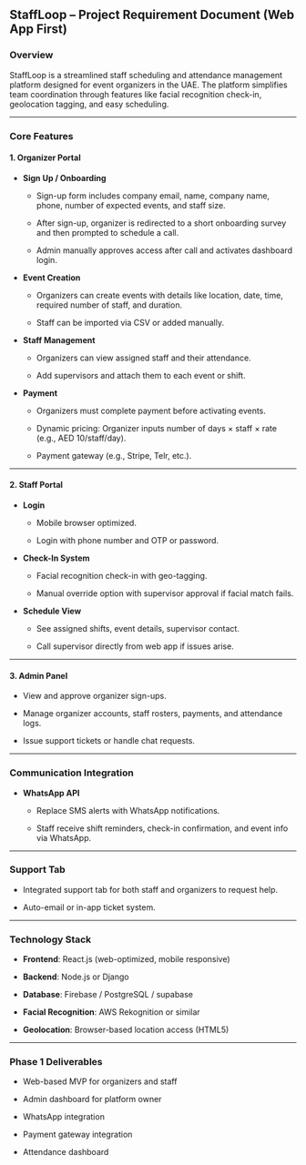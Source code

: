 ## **StaffLoop – Project Requirement Document (Web App First)**

### **Overview**

StaffLoop is a streamlined staff scheduling and attendance management platform designed for event organizers in the UAE. The platform simplifies team coordination through features like facial recognition check-in, geolocation tagging, and easy scheduling.

---

### **Core Features**

#### **1\. Organizer Portal**

* **Sign Up / Onboarding**

  * Sign-up form includes company email, name, company name, phone, number of expected events, and staff size.

  * After sign-up, organizer is redirected to a short onboarding survey and then prompted to schedule a call.

  * Admin manually approves access after call and activates dashboard login.

* **Event Creation**

  * Organizers can create events with details like location, date, time, required number of staff, and duration.

  * Staff can be imported via CSV or added manually.

* **Staff Management**

  * Organizers can view assigned staff and their attendance.

  * Add supervisors and attach them to each event or shift.

* **Payment**

  * Organizers must complete payment before activating events.

  * Dynamic pricing: Organizer inputs number of days × staff × rate (e.g., AED 10/staff/day).

  * Payment gateway (e.g., Stripe, Telr, etc.).

---

#### **2\. Staff Portal**

* **Login**

  * Mobile browser optimized.

  * Login with phone number and OTP or password.

* **Check-In System**

  * Facial recognition check-in with geo-tagging.

  * Manual override option with supervisor approval if facial match fails.

* **Schedule View**

  * See assigned shifts, event details, supervisor contact.

  * Call supervisor directly from web app if issues arise.

---

#### **3\. Admin Panel**

* View and approve organizer sign-ups.

* Manage organizer accounts, staff rosters, payments, and attendance logs.

* Issue support tickets or handle chat requests.

---

### **Communication Integration**

* **WhatsApp API**

  * Replace SMS alerts with WhatsApp notifications.

  * Staff receive shift reminders, check-in confirmation, and event info via WhatsApp.

---

### **Support Tab**

* Integrated support tab for both staff and organizers to request help.

* Auto-email or in-app ticket system.

---

### **Technology Stack**

* **Frontend**: React.js (web-optimized, mobile responsive)

* **Backend**: Node.js or Django

* **Database**: Firebase / PostgreSQL / supabase

* **Facial Recognition**: AWS Rekognition or similar

* **Geolocation**: Browser-based location access (HTML5)

---

### **Phase 1 Deliverables**

* Web-based MVP for organizers and staff

* Admin dashboard for platform owner

* WhatsApp integration

* Payment gateway integration

* Attendance dashboard
